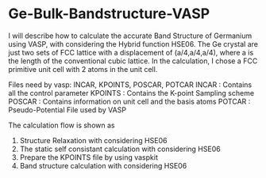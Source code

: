 # Ge-Bulk-Bandstructure-VASP
I will describe how to calculate the accurate Band Structure of Germanium using VASP, with considering the Hybrid function HSE06. The Ge crystal are just two sets of FCC lattice with a displacement of (a/4,a/4,a/4), where a is the length of the conventional cubic lattice. In the calculation, I chose a FCC primitive unit cell with 2 atoms in the unit cell.


Files need by vasp: INCAR, KPOINTS, POSCAR, POTCAR
INCAR : Contains all the control parameter
KPOINTS : Contains the K-point Sampling scheme
POSCAR : Contains information on unit cell and the basis atoms
POTCAR : Pseudo-Potential File used by VASP

The calculation flow is shown as 
1. Structure Relaxation with considering HSE06
2. The static self consistant calculation with considering HSE06
3. Prepare the KPOINTS file by using vaspkit
4. Band structure calculation with considering HSE06

